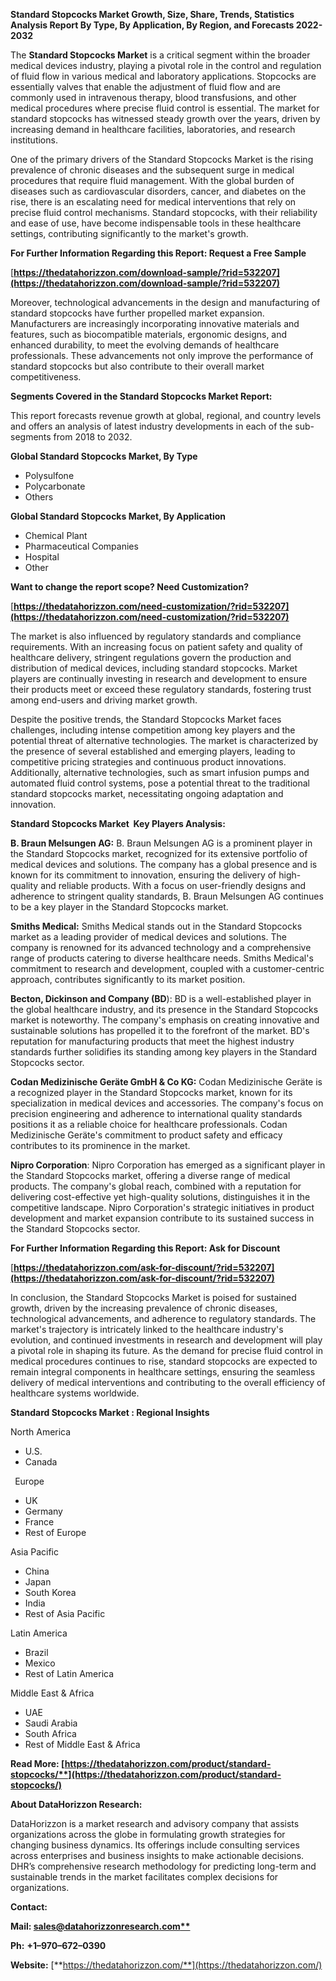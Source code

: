 ﻿**Standard Stopcocks Market Growth, Size, Share, Trends, Statistics Analysis Report By Type, By Application, By Region, and Forecasts 2022-2032**

The **Standard Stopcocks Market** is a critical segment within the broader medical devices industry, playing a pivotal role in the control and regulation of fluid flow in various medical and laboratory applications. Stopcocks are essentially valves that enable the adjustment of fluid flow and are commonly used in intravenous therapy, blood transfusions, and other medical procedures where precise fluid control is essential. The market for standard stopcocks has witnessed steady growth over the years, driven by increasing demand in healthcare facilities, laboratories, and research institutions.

One of the primary drivers of the Standard Stopcocks Market is the rising prevalence of chronic diseases and the subsequent surge in medical procedures that require fluid management. With the global burden of diseases such as cardiovascular disorders, cancer, and diabetes on the rise, there is an escalating need for medical interventions that rely on precise fluid control mechanisms. Standard stopcocks, with their reliability and ease of use, have become indispensable tools in these healthcare settings, contributing significantly to the market's growth.

**For Further Information Regarding this Report: Request a Free Sample**	

[**https://thedatahorizzon.com/download-sample/?rid=532207](https://thedatahorizzon.com/download-sample/?rid=532207)** 

Moreover, technological advancements in the design and manufacturing of standard stopcocks have further propelled market expansion. Manufacturers are increasingly incorporating innovative materials and features, such as biocompatible materials, ergonomic designs, and enhanced durability, to meet the evolving demands of healthcare professionals. These advancements not only improve the performance of standard stopcocks but also contribute to their overall market competitiveness.

**Segments Covered in the Standard Stopcocks Market Report:**

This report forecasts revenue growth at global, regional, and country levels and offers an analysis of latest industry developments in each of the sub-segments from 2018 to 2032.

**Global Standard Stopcocks Market, By Type**

- Polysulfone
- Polycarbonate
- Others

**Global Standard Stopcocks Market, By Application**

- Chemical Plant
- Pharmaceutical Companies
- Hospital
- Other

**Want to change the report scope? Need Customization?**

[**https://thedatahorizzon.com/need-customization/?rid=532207](https://thedatahorizzon.com/need-customization/?rid=532207)** 

The market is also influenced by regulatory standards and compliance requirements. With an increasing focus on patient safety and quality of healthcare delivery, stringent regulations govern the production and distribution of medical devices, including standard stopcocks. Market players are continually investing in research and development to ensure their products meet or exceed these regulatory standards, fostering trust among end-users and driving market growth.

Despite the positive trends, the Standard Stopcocks Market faces challenges, including intense competition among key players and the potential threat of alternative technologies. The market is characterized by the presence of several established and emerging players, leading to competitive pricing strategies and continuous product innovations. Additionally, alternative technologies, such as smart infusion pumps and automated fluid control systems, pose a potential threat to the traditional standard stopcocks market, necessitating ongoing adaptation and innovation. 

**Standard Stopcocks Market  Key Players Analysis:** 

**B. Braun Melsungen AG:** B. Braun Melsungen AG is a prominent player in the Standard Stopcocks market, recognized for its extensive portfolio of medical devices and solutions. The company has a global presence and is known for its commitment to innovation, ensuring the delivery of high-quality and reliable products. With a focus on user-friendly designs and adherence to stringent quality standards, B. Braun Melsungen AG continues to be a key player in the Standard Stopcocks market.

**Smiths Medical:** Smiths Medical stands out in the Standard Stopcocks market as a leading provider of medical devices and solutions. The company is renowned for its advanced technology and a comprehensive range of products catering to diverse healthcare needs. Smiths Medical's commitment to research and development, coupled with a customer-centric approach, contributes significantly to its market position.

**Becton, Dickinson and Company (BD**): BD is a well-established player in the global healthcare industry, and its presence in the Standard Stopcocks market is noteworthy. The company's emphasis on creating innovative and sustainable solutions has propelled it to the forefront of the market. BD's reputation for manufacturing products that meet the highest industry standards further solidifies its standing among key players in the Standard Stopcocks sector.

**Codan Medizinische Geräte GmbH & Co KG:** Codan Medizinische Geräte is a recognized player in the Standard Stopcocks market, known for its specialization in medical devices and accessories. The company's focus on precision engineering and adherence to international quality standards positions it as a reliable choice for healthcare professionals. Codan Medizinische Geräte's commitment to product safety and efficacy contributes to its prominence in the market.

**Nipro Corporation**: Nipro Corporation has emerged as a significant player in the Standard Stopcocks market, offering a diverse range of medical products. The company's global reach, combined with a reputation for delivering cost-effective yet high-quality solutions, distinguishes it in the competitive landscape. Nipro Corporation's strategic initiatives in product development and market expansion contribute to its sustained success in the Standard Stopcocks sector.

**For Further Information Regarding this Report: Ask for Discount**	

[**https://thedatahorizzon.com/ask-for-discount/?rid=532207](https://thedatahorizzon.com/ask-for-discount/?rid=532207)** 

In conclusion, the Standard Stopcocks Market is poised for sustained growth, driven by the increasing prevalence of chronic diseases, technological advancements, and adherence to regulatory standards. The market's trajectory is intricately linked to the healthcare industry's evolution, and continued investments in research and development will play a pivotal role in shaping its future. As the demand for precise fluid control in medical procedures continues to rise, standard stopcocks are expected to remain integral components in healthcare settings, ensuring the seamless delivery of medical interventions and contributing to the overall efficiency of healthcare systems worldwide.

**Standard Stopcocks Market : Regional Insights**

North America

- U.S.
- Canada

` `Europe

- UK
- Germany
- France
- Rest of Europe

Asia Pacific

- China
- Japan
- South Korea
- India
- Rest of Asia Pacific

Latin America

- Brazil
- Mexico
- Rest of Latin America

Middle East & Africa

- UAE
- Saudi Arabia
- South Africa
- Rest of Middle East & Africa

**Read More: [https://thedatahorizzon.com/product/standard-stopcocks/**](https://thedatahorizzon.com/product/standard-stopcocks/)** 

**About DataHorizzon Research:**

DataHorizzon is a market research and advisory company that assists organizations across the globe in formulating growth strategies for changing business dynamics. Its offerings include consulting services across enterprises and business insights to make actionable decisions. DHR’s comprehensive research methodology for predicting long-term and sustainable trends in the market facilitates complex decisions for organizations.

**Contact:**

**Mail: [sales@datahorizzonresearch.com**](mailto:sales@datahorizzonresearch.com)**

**Ph:** **+1–970–672–0390**

**Website:** [**https://thedatahorizzon.com/**](https://thedatahorizzon.com/)

